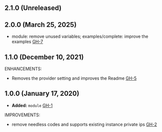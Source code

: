 ## 2.1.0 (Unreleased)
## 2.0.0 (March 25, 2025)

- module: remove unused variables; examples/complete: improve the examples [GH-7](https://github.com/alibabacloud-automation/terraform-alicloud-sls-logtail/pull/7)

## 1.1.0 (December 10, 2021)

ENHANCEMENTS:

- Removes the provider setting and improves the Readme [GH-5](https://github.com/terraform-alicloud-modules/terraform-alicloud-sls-logtail/pull/5)

## 1.0.0 (January 17, 2020)

- **Added:** `module` [GH-1](https://github.com/terraform-alicloud-modules/terraform-alicloud-sls-logtail/pull/1)

IMPROVEMENTS:

- remove needless codes and supports existing instance private ips [GH-2](https://github.com/terraform-alicloud-modules/terraform-alicloud-sls-logtail/pull/2)
